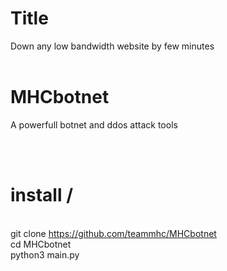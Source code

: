 # Title
Down any low bandwidth website by few minutes<br><br>

# MHCbotnet
A powerfull botnet and ddos attack tools

<br><br>
# install /
<br>git clone https://github.com/teammhc/MHCbotnet
<br>cd MHCbotnet
<br>python3 main.py
